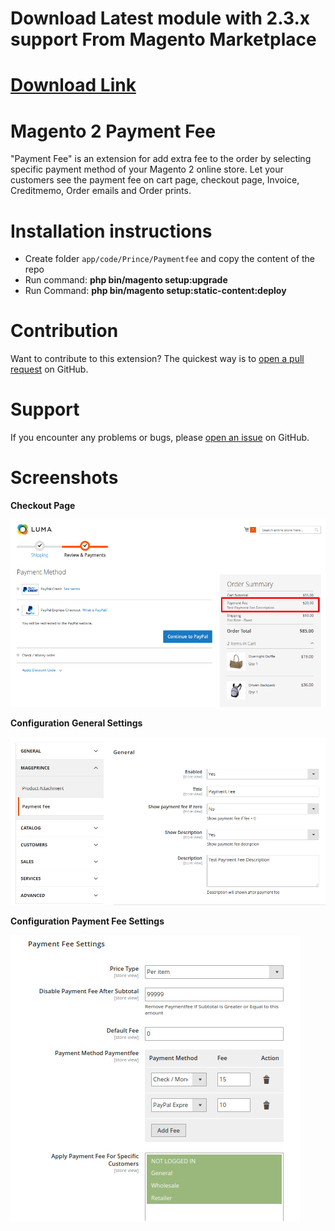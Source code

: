 # Download Latest module with 2.3.x support From Magento Marketplace
# <a href="https://marketplace.magento.com/prince-magento2-paymentfee.html">Download Link</a>

Magento 2 Payment Fee
==============================

"Payment Fee" is an extension for add extra fee to the order by selecting specific payment method of your Magento 2 online store. Let your customers see the payment fee on cart page, checkout page, Invoice, Creditmemo, Order emails and Order prints.

Installation instructions
=========================

* Create folder `app/code/Prince/Paymentfee` and copy the content of the repo 
* Run command:
<b>php bin/magento setup:upgrade</b>
* Run Command:
<b>php bin/magento setup:static-content:deploy</b>

# Contribution

Want to contribute to this extension? The quickest way is to <a href="https://help.github.com/articles/about-pull-requests/">open a pull request</a> on GitHub.

# Support

If you encounter any problems or bugs, please <a href="https://github.com/mageprince/magento2-paymentfee/issues">open an issue</a> on GitHub.

# Screenshots

<b>Checkout Page</b>

<img src="https://raw.githubusercontent.com/mageprince/all-module-screenshots/master/PaymentFee/Checkout.png" />

<b>Configuration General Settings</b>

<img src="https://raw.githubusercontent.com/mageprince/all-module-screenshots/master/PaymentFee/configuration_1.png" />

<b>Configuration Payment Fee Settings</b>

<img src="https://raw.githubusercontent.com/mageprince/all-module-screenshots/master/PaymentFee/configuration_2.png" />
